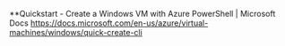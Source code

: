 

**Quickstart - Create a Windows VM with Azure PowerShell | Microsoft Docs
https://docs.microsoft.com/en-us/azure/virtual-machines/windows/quick-create-cli 